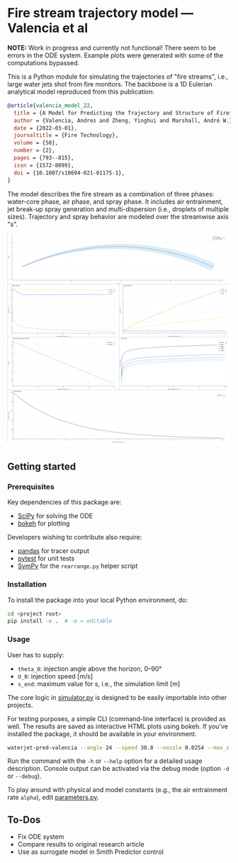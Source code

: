 # Fire stream trajectory model — Valencia et al

**NOTE:**
Work in progress and currently not functional!
There seem to be errors in the ODE system.
Example plots were generated with some of the computations bypassed.

This is a Python module for simulating the trajectories of "fire streams",
i.e., large water jets shot from fire monitors.
The backbone is a 1D Eulerian analytical model reproduced from this publication:

```bibtex
@article{valencia_model_22,
  title = {A Model for Predicting the Trajectory and Structure of Firefighting Hose Streams},
  author = {Valencia, Andres and Zheng, Yinghui and Marshall, André W.},
  date = {2022-03-01},
  journaltitle = {Fire Technology},
  volume = {58},
  number = {2},
  pages = {793--815},
  issn = {1572-8099},
  doi = {10.1007/s10694-021-01175-1},
}
```

The model describes the fire stream as a combination of three phases:
water-core phase, air phase, and spray phase.
It includes air entrainment, jet break-up spray generation
and multi-dispersion (i.e., droplets of multiple sizes).
Trajectory and spray behavior are modeled over the streamwise axis "s".

![Example plots](doc/example_plots.png)

## Getting started

### Prerequisites

Key dependencies of this package are:

* [SciPy](https://scipy.org) for solving the ODE
* [bokeh](https://bokeh.org) for plotting

Developers wishing to contribute also require:

* [pandas](https://pandas.pydata.org/) for tracer output
* [pytest](https://pytest.org) for unit tests
* [SymPy](https://sympy.org) for the `rearrange.py` helper script

### Installation

To install the package into your local Python environment, do:

```bash
cd <project root>
pip install -e .  # -e = editable
```

### Usage

User has to supply:

* `theta_0`: injection angle above the horizon, 0–90°
* `U_0`: injection speed [m/s]
* `s_end`: maximum value for s, i.e., the simulation limit [m]

The core logic in [simulator.py](src/waterjet_pred_valencia/simulator.py)
is designed to be easily importable into other projects.

For testing purposes, a simple CLI (command-line interface) is provided as well.
The results are saved as interactive HTML plots using bokeh.
If you've installed the package, it should be available in your environment.

```bash
waterjet-pred-valencia --angle 24 --speed 30.8 --nozzle 0.0254 --max_s 100
```

Run the command with the `-h` or `--help` option for a detailed usage description.
Console output can be activated via the debug mode (option `-d` or `--debug`).

To play around with physical and model constants
(e.g., the air entrainment rate `alpha`),
edit [parameters.py](src/waterjet_pred_valencia/parameters.py).

## To-Dos

* Fix ODE system
* Compare results to original research article
* Use as surrogate model in Smith Predictor control

